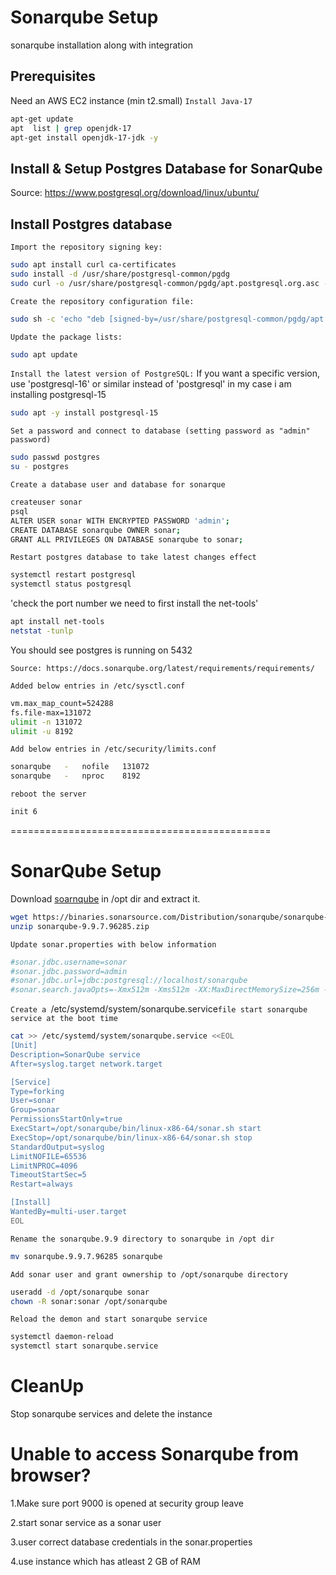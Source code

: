 # Sonarqube Setup
sonarqube installation along with integration

## Prerequisites
Need an AWS EC2 instance (min t2.small)
`Install Java-17`
 ```sh
 apt-get update   
 apt  list | grep openjdk-17  
 apt-get install openjdk-17-jdk -y
``` 

## Install & Setup Postgres Database for SonarQube
Source: https://www.postgresql.org/download/linux/ubuntu/

## Install Postgres database
`Import the repository signing key:`
```sh
sudo apt install curl ca-certificates
sudo install -d /usr/share/postgresql-common/pgdg
sudo curl -o /usr/share/postgresql-common/pgdg/apt.postgresql.org.asc --fail https://www.postgresql.org/media/keys/ACCC4CF8.asc
```

`Create the repository configuration file:`
```sh
sudo sh -c 'echo "deb [signed-by=/usr/share/postgresql-common/pgdg/apt.postgresql.org.asc] https://apt.postgresql.org/pub/repos/apt $(lsb_release -cs)-pgdg main" > etc/apt/sources.list.d/pgdg.list'
```

`Update the package lists:`
```sh
sudo apt update
```

`Install the latest version of PostgreSQL:`
If you want a specific version, use 'postgresql-16' or similar instead of 'postgresql' in my case i am installing postgresql-15
```sh
sudo apt -y install postgresql-15  
```

`Set a password and connect to database (setting password as "admin" password)`

```sh
sudo passwd postgres
su - postgres
```

`Create a database user and database for sonarque`
```sh
createuser sonar
psql
ALTER USER sonar WITH ENCRYPTED PASSWORD 'admin';
CREATE DATABASE sonarqube OWNER sonar;
GRANT ALL PRIVILEGES ON DATABASE sonarqube to sonar;
```
`Restart postgres database to take latest changes effect`
```sh
systemctl restart postgresql 
systemctl status postgresql
```
'check the port number we need to first install the net-tools'
```sh
apt install net-tools
netstat -tunlp
```
You should see postgres is running on 5432


`Source: https://docs.sonarqube.org/latest/requirements/requirements/`

`Added below entries in /etc/sysctl.conf`
```sh
vm.max_map_count=524288
fs.file-max=131072
ulimit -n 131072
ulimit -u 8192
```

`Add below entries in /etc/security/limits.conf`
```sh
sonarqube   -   nofile   131072
sonarqube   -   nproc    8192
```
`reboot the server`
```sh
init 6
```
=============================================

# SonarQube Setup
Download [soarnqube](https://www.sonarqube.org/downloads/) in /opt dir and extract it.
```sh
wget https://binaries.sonarsource.com/Distribution/sonarqube/sonarqube-9.9.7.96285.zip
unzip sonarqube-9.9.7.96285.zip 
```

`Update sonar.properties with below information`
```sh
#sonar.jdbc.username=sonar
#sonar.jdbc.password=admin
#sonar.jdbc.url=jdbc:postgresql://localhost/sonarqube
#sonar.search.javaOpts=-Xmx512m -Xms512m -XX:MaxDirectMemorySize=256m -XX:+HeapDumpOnOutOfMemoryError
```

`Create a `/etc/systemd/system/sonarqube.service` file start sonarqube service at the boot time `
```sh  
cat >> /etc/systemd/system/sonarqube.service <<EOL
[Unit]
Description=SonarQube service
After=syslog.target network.target

[Service]
Type=forking
User=sonar
Group=sonar
PermissionsStartOnly=true
ExecStart=/opt/sonarqube/bin/linux-x86-64/sonar.sh start 
ExecStop=/opt/sonarqube/bin/linux-x86-64/sonar.sh stop
StandardOutput=syslog
LimitNOFILE=65536
LimitNPROC=4096
TimeoutStartSec=5
Restart=always

[Install]
WantedBy=multi-user.target
EOL
```

`Rename the sonarqube.9.9 directory to sonarqube in /opt dir`
```sh
mv sonarqube.9.9.7.96285 sonarqube
```

`Add sonar user and grant ownership to /opt/sonarqube directory`
```sh
useradd -d /opt/sonarqube sonar
chown -R sonar:sonar /opt/sonarqube
```

`Reload the demon and start sonarqube service`
```sh
systemctl daemon-reload 
systemctl start sonarqube.service
```


# CleanUp
Stop sonarqube services and delete the instance

# Unable to access Sonarqube from browser?
1.Make sure port 9000 is opened at security group leave

2.start sonar service as a sonar user

3.user correct database credentials in the sonar.properties

4.use instance which has atleast 2 GB of RAM
